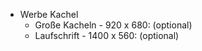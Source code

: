 - Werbe Kachel
    - Große Kacheln - 920 x 680: (optional)
    - Laufschrift - 1400 x 560: (optional)